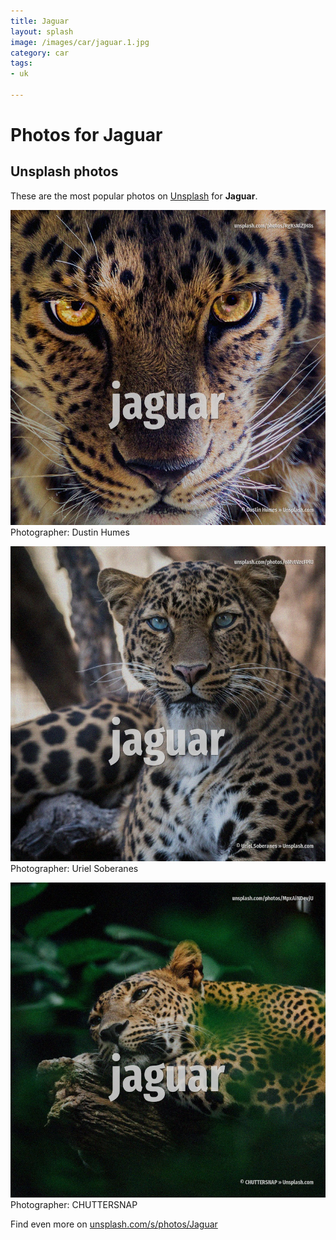 ```yaml
---
title: Jaguar
layout: splash
image: /images/car/jaguar.1.jpg
category: car
tags:
- uk

---
```

# Photos for Jaguar
 
## Unsplash photos
These are the most popular photos on [Unsplash](https://unsplash.com) for **Jaguar**.
 
![Jaguar](/images/car/jaguar.1.jpg)
Photographer:  Dustin Humes
 
![Jaguar](/images/car/jaguar.2.jpg)
Photographer:  Uriel Soberanes
 
![Jaguar](/images/car/jaguar.3.jpg)
Photographer:  CHUTTERSNAP
 
Find even more on [unsplash.com/s/photos/Jaguar](https://unsplash.com/s/photos/Jaguar)
 
